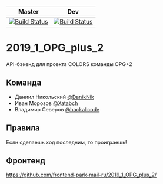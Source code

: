| Master | Dev |
|--|--|
| [![Build Status](https://travis-ci.org/go-park-mail-ru/2019_1_OPG_plus_2.svg?branch=master)](https://travis-ci.org/go-park-mail-ru/2019_1_OPG_plus_2) | [![Build Status](https://travis-ci.org/go-park-mail-ru/2019_1_OPG_plus_2.svg?branch=dev)](https://travis-ci.org/go-park-mail-ru/2019_1_OPG_plus_2)

# 2019_1_OPG_plus_2
API-бэкенд для проекта COLORS команды OPG+2 

## Команда
 - Даниил Никольcкий [@DanikNik](https://github.com/DanikNik)
 - Иван Морозов [@Xatabch](https://github.com/Xatabch)
 - Владимир Северов [@hackallcode](https://github.com/hackallcode)

## Правила
  Если сделаешь ход последним, то проиграешь!

## Фронтенд
https://github.com/frontend-park-mail-ru/2019_1_OPG_plus_2/
